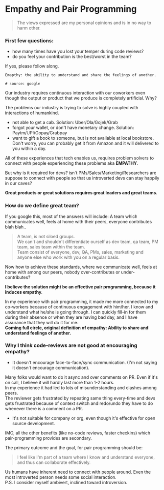 # Empathy and Pair Programming

> The views expressed are my personal opinions and is in no way to harm other.

### First few questions:
- how many times have you lost your temper during code reviews?
- do you feel your contribution is the best/worst in the team?

If yes, please follow along.

```
Emapthy: the ability to understand and share the feelings of another.

# source: google
```

Our industry requires continuous interaction with our coworkers even though the output or 
product that we produce is completely artificial. Why?

The problems our industry is trying to solve is highly coupled with interactions of humankind.
- not able to get a cab. Solution: Uber/Ola/Gojek/Grab
- forgot your wallet, or don't have monetary change. Solution: Paytm/UPI/Gopay/Grabpay
- want to gift a book to someone, but is not available at local bookstore. Don't worry, you can
  probably get it from Amazon and it will delivered to you within a day.

All of these experiences that tech enables us, requires problem solvers to connect with people experiencing these
problems aka **EMPATHY**.

But why is it required for devs? isn't PMs/Sales/Marketing/Researchers are suppose to connect with people
so that us introverted devs can stay happily in our caves?

**Great products or great solutions requires great leaders and great teams.**

### How do we define great team?
If you google this, most of the answers will include:
A team which communicates well, feels at home with their peers, everyone contributes blah blah..

> A team, is not siloed groups.  
> We can't and shouldn't differentiate ourself as dev team, qa team, PM team,
> sales team within the team.  
> Team consist of everyone, dev, QA, PMs, sales, marketing and anyone else who work with you
> on a regular basis.

Now how to achieve these standards, where we communicate well, feels at home with among our peers,
nobody over-contributes or under-contributes?

**I believe the solution might be an effective pair programming, because it induces empathy.**

In my experience with pair programming, it made me more connected to my co-workers because of
continuous engagement with him/her. I know and understand what he/she is going through. I can quickly fill-in 
for them during their absence or when they are having bad day, and I have assurance that they will do it for me.  
**Coming full circle, original definition of empathy: Ability to share and understand feelings of another.**

### Why I think code-reviews are not good at encouraging empathy?
- It doesn't encourage face-to-face/sync communication. (I'm not saying it doesn't encourage communication).
  
Many folks would want to do it async and over comments on PR. Even if it's on call, I believe it will hardly
last more than 1-2 hours.  
In my experience it had led to lots of misunderstanding and clashes among peers.  
The reviewer gets frustrated by repeating same thing every-time and devs gets frustrated 
because of context switch and redo/undo they have to do whenever there is a comment on a PR.

- It's not suitable for company or org, even though it's effective for open source development.

IMO, all the other benefits (like no-code reviews, faster checkins) which pair-programming 
provides are secondary.

The primary outcome and the goal, for pair programming should be:

> I feel like I'm part of a team where I know and understand everyone, and thus can collaborate effectively.

Us humans have inherent need to connect with people around. Even the most introverted person
needs some social interaction.  
P.S. I consider myself ambivert, inclined toward introversion.